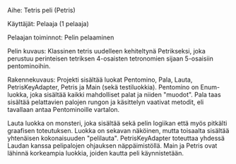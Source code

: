 
Aihe: Tetris peli (Petris)

Käyttäjät: Pelaaja (1 pelaaja)

Pelaajan toiminnot: 
Pelin pelaaminen
    

Pelin kuvaus:
Klassinen tetris uudelleen kehiteltynä Petrikseksi, joka perustuu perinteisen tetriksen 4-osaisten tetronomien     sijaan 5-osaisiin pentominoihin. 


Rakennekuvaus:
Projekti sisältää luokat Pentomino, Pala, Lauta, PetrisKeyAdapter, Petris ja Main (sekä testiluokkia). Pentomino on Enum-luokka, joka sisältää kaikki mahdolliset palat ja niiden "muodot". Pala taas sisältää pelattavien palojen rungon ja käsittelyn vaativat metodit, eli tavallaan antaa Pentominoille vartalon.

Lauta luokka on monsteri, joka sisältää sekä pelin logiikan että myös pitkälti graafisen toteutuksen. Luokka on sekavan näköinen, mutta toisaalta sisältää yhtenäisen kokonaisuuden "pelilauta". PetrisKeyAdapter toteuttaa yhdessä Laudan kanssa pelipalojen ohjauksen näppäimistöllä. Main ja Petris ovat lähinnä korkeampia luokkia, joiden kautta peli käynnistetään. 


